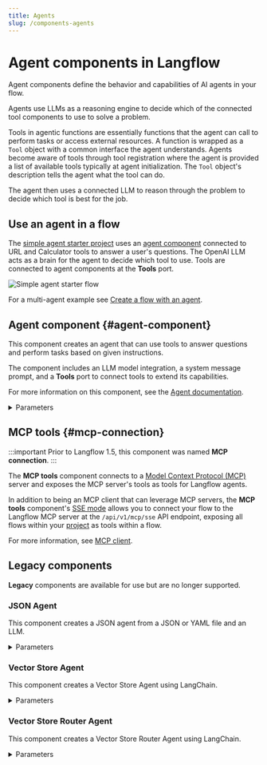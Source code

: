 ```yaml
---
title: Agents
slug: /components-agents
---
```


# Agent components in Langflow

Agent components define the behavior and capabilities of AI agents in your flow.

Agents use LLMs as a reasoning engine to decide which of the connected tool components to use to solve a problem.

Tools in agentic functions are essentially functions that the agent can call to perform tasks or access external resources.
A function is wrapped as a `Tool` object with a common interface the agent understands.
Agents become aware of tools through tool registration where the agent is provided a list of available tools typically at agent initialization. The `Tool` object's description tells the agent what the tool can do.

The agent then uses a connected LLM to reason through the problem to decide which tool is best for the job.

## Use an agent in a flow

The [simple agent starter project](/simple-agent) uses an [agent component](#agent-component) connected to URL and Calculator tools to answer a user's questions. The OpenAI LLM acts as a brain for the agent to decide which tool to use. Tools are connected to agent components at the **Tools** port.

![Simple agent starter flow](/img/starter-flow-simple-agent.png)

For a multi-agent example see [Create a flow with an agent](/agents).

## Agent component {#agent-component}

This component creates an agent that can use tools to answer questions and perform tasks based on given instructions.

The component includes an LLM model integration, a system message prompt, and a **Tools** port to connect tools to extend its capabilities.

For more information on this component, see the [Agent documentation](/agents).

<details>
<summary>Parameters</summary>

**Inputs**

| Name | Type | Description |
|------|------|-------------|
| agent_llm | Dropdown | The provider of the language model that the agent uses to generate responses. Options include OpenAI and other providers or Custom. |
| system_prompt | String | The system prompt provides initial instructions and context to guide the agent's behavior. |
| tools | List | The list of tools available for the agent to use. This field is optional and can be empty. |
| input_value | String | The input task or question for the agent to process. |
| add_current_date_tool | Boolean | When true this adds a tool to the agent that returns the current date. |
| memory | Memory | An optional memory configuration for maintaining conversation history. |
| max_iterations | Integer | The maximum number of iterations the agent can perform. |
| handle_parsing_errors | Boolean | This determines whether to handle parsing errors during agent execution. |
| verbose | Boolean | This enables verbose output for detailed logging. |

**Outputs**

| Name | Type | Description |
|------|------|-------------|
| response | Message | The agent's response to the given input task. |

</details>

## MCP tools {#mcp-connection}

:::important
Prior to Langflow 1.5, this component was named **MCP connection**.
:::

The **MCP tools** component connects to a [Model Context Protocol (MCP)](https://modelcontextprotocol.io/introduction) server and exposes the MCP server's tools as tools for Langflow agents.

In addition to being an MCP client that can leverage MCP servers, the **MCP tools** component's [SSE mode](/mcp-client#mcp-sse-mode) allows you to connect your flow to the Langflow MCP server at the `/api/v1/mcp/sse` API endpoint, exposing all flows within your [project](/concepts-overview#projects) as tools within a flow.

For more information, see [MCP client](/mcp-client).

## Legacy components

**Legacy** components are available for use but are no longer supported.

### JSON Agent

This component creates a JSON agent from a JSON or YAML file and an LLM.

<details>
<summary>Parameters</summary>

**Inputs**

| Name | Type | Description |
|------|------|-------------|
| llm | LanguageModel | The language model to use for the agent. |
| path | File | The path to the JSON or YAML file. |

**Outputs**

| Name | Type | Description |
|------|------|-------------|
| agent | AgentExecutor | The JSON agent instance. |

</details>

### Vector Store Agent

This component creates a Vector Store Agent using LangChain.

<details>
<summary>Parameters</summary>

**Inputs**

| Name | Type | Description |
|------|------|-------------|
| llm | LanguageModel | The language model to use for the agent. |
| vectorstore | VectorStoreInfo | The vector store information for the agent to use. |

**Outputs**

| Name | Type | Description |
|------|------|-------------|
| agent | AgentExecutor | The Vector Store Agent instance. |

</details>

### Vector Store Router Agent

This component creates a Vector Store Router Agent using LangChain.

<details>
<summary>Parameters</summary>

**Inputs**

| Name | Type | Description |
|------|------|-------------|
| llm | LanguageModel | The language model to use for the agent. |
| vectorstores | List[VectorStoreInfo] | The list of vector store information for the agent to route between. |

**Outputs**

| Name | Type | Description |
|------|------|-------------|
| agent | AgentExecutor | The Vector Store Router Agent instance. |

</details>